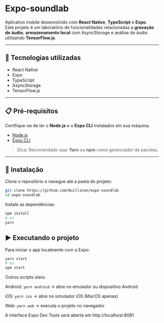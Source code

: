 # Expo-soundlab

Aplicativo mobile desenvolvido com **React Native**, **TypeScript** e **Expo**.  
Este projeto é um laboratório de funcionalidades relacionadas a **gravação de áudio**, **armazenamento local** com AsyncStorage e análise de áudio utilizando **TensorFlow.js**.

---

## 📌 Tecnologias utilizadas

- React Native
- Expo
- TypeScript
- AsyncStorage
- TensorFlow.js

---

## 📋 Pré-requisitos

Certifique-se de ter o **Node.js** e o **Expo CLI** instalados em sua máquina.

- [Node.js](https://nodejs.org/en/download)
- [Expo CLI](https://docs.expo.dev/get-started/introduction/)

> Dica: Recomendado usar **Yarn** ou **npm** como gerenciador de pacotes.

---

## 🚀 Instalação

Clone o repositório e navegue até a pasta do projeto:

```bash
git clone https://github.com/Quillinan/expo-soundlab
cd expo-soundlab
```

Instale as dependências:

```bash
npm install
# ou
yarn
```

## ▶️ Executando o projeto

Para iniciar o app localmente com o Expo:

```bash
yarn start
# ou
npm start
```

Outros scripts úteis:

Android: `yarn android` → abre no emulador ou dispositivo Android

iOS: `yarn ios` → abre no simulador iOS (MacOS apenas)

Web: `yarn web` → executa o projeto no navegador

A interface Expo Dev Tools será aberta em http://localhost:8081
